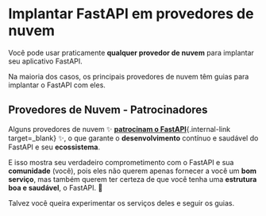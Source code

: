 # Implantar FastAPI em provedores de nuvem

Você pode usar praticamente **qualquer provedor de nuvem** para implantar seu aplicativo FastAPI.

Na maioria dos casos, os principais provedores de nuvem têm guias para implantar o FastAPI com eles.

## Provedores de Nuvem - Patrocinadores

Alguns provedores de nuvem ✨ [**patrocinam o FastAPI**](../help-fastapi.md#sponsor-the-author){.internal-link target=_blank} ✨, o que garante o **desenvolvimento** contínuo e saudável do FastAPI e seu **ecossistema**.

E isso mostra seu verdadeiro comprometimento com o FastAPI e sua **comunidade** (você), pois eles não querem apenas fornecer a você um **bom serviço**, mas também querem ter certeza de que você tenha uma **estrutura boa e saudável**, o FastAPI. 🙇

Talvez você queira experimentar os serviços deles e seguir os guias.

